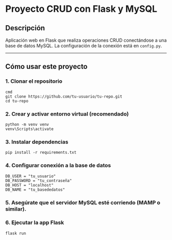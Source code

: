 # Proyecto CRUD con Flask y MySQL

## Descripción
Aplicación web en Flask que realiza operaciones CRUD conectándose a una base de datos MySQL. La configuración de la conexión está en `config.py`.

---

## Cómo usar este proyecto

### 1. Clonar el repositorio

```
cmd
git clone https://github.com/tu-usuario/tu-repo.git
cd tu-repo
```

### 2. Crear y activar entorno virtual (recomendado)
```
python -m venv venv
venv\Scripts\activate
```

### 3. Instalar dependencias

```pip install -r requirements.txt```
### 4. Configurar conexión a la base de datos
```
DB_USER = "tu_usuario"
DB_PASSWORD = "tu_contraseña"
DB_HOST = "localhost"
DB_NAME = "tu_basededatos"
```
### 5. Asegúrate que el servidor MySQL esté corriendo (MAMP o similar).

### 6. Ejecutar la app Flask
``` flask run ```
